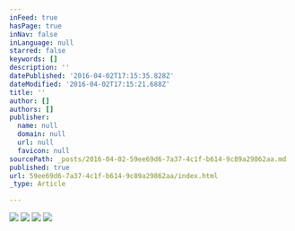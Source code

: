 ```yaml
---
inFeed: true
hasPage: true
inNav: false
inLanguage: null
starred: false
keywords: []
description: ''
datePublished: '2016-04-02T17:15:35.828Z'
dateModified: '2016-04-02T17:15:21.688Z'
title: ''
author: []
authors: []
publisher:
  name: null
  domain: null
  url: null
  favicon: null
sourcePath: _posts/2016-04-02-59ee69d6-7a37-4c1f-b614-9c89a29862aa.md
published: true
url: 59ee69d6-7a37-4c1f-b614-9c89a29862aa/index.html
_type: Article

---
```

![](https://the-grid-user-content.s3-us-west-2.amazonaws.com/31cae537-8381-44e1-ad10-c9ec9c95e1c5.jpg)
![](https://the-grid-user-content.s3-us-west-2.amazonaws.com/0083b096-2171-4682-b5bc-c6b7570f7e90.jpg)
![](https://the-grid-user-content.s3-us-west-2.amazonaws.com/dac21945-b162-4857-8232-122fddc430b6.jpg)
![](https://the-grid-user-content.s3-us-west-2.amazonaws.com/9118dab0-49e5-465b-a583-5b4de84f36c2.jpg)